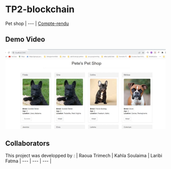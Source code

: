 # TP2-blockchain
Pet shop 
| --- |
[Compte-rendu](Compte-rendu_PetShop_Blockchain.pdf)
## Demo Video
[![Demo](./petshop.png)](https://clipchamp.com/watch/EhR8oJvcne0)
## Collaborators
This project was developped by :
| Raoua Trimech | Kahla Soulaima | Laribi Fatma 
| --- | --- | --- |
